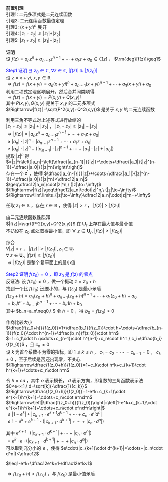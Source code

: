 **前置引理**  
引理1: 二元多项式是二元连续函数  
引理2: 二元连续函数最值定理  
引理3: $(x+yi)^n$ 展开  
引理4: $\vert z_1+z_2\vert\le\vert z_1\vert+\vert z_2\vert$  
引理5: $\vert z_1+z_2\vert\ge\vert z_1\vert-\vert z_2\vert$  
  
**证明**  
设 $f(z)=a_nz^n+a_{n-1}z^{n-1}+\cdots+a_1z+a_0\in\mathbb{C}[z]$ ， $\rm{deg}[f(z)]\geq1$  
  
<font color=blue>Step1 证明 $\exists\ z_0\in\mathbb{C},\ \forall z\in\mathbb{C},\ |f(z)|\geq|f(z_0)|$ </font>  
设 $z=x+yi,\ x,y\in\mathbb{R}$  
 $\Rightarrow f(z)=f(x+yi)=a_n(x+yi)^n+a_{n-1}(x+yi)^{n-1}+\cdots+a_1(x+yi)+a_0$  
利用二项式定理逐项展开，然后合并同类项得  
 $\Rightarrow f(z)=f(x+yi)=P(x,y)+Q(x,y)i$  
其中 $P(x,y),Q(x,y)$ 是关于 $x,y$ 的二元多项式  
 $\Rightarrow|f(z)|=\sqrt{P^2(x,y)+Q^2(x,y)}$ 是关于 $x,y$ 的二元连续函数  
  
利用三角不等式对上述等式进行放缩的  
 $|z_1+z_2|\leq|z_1|+|z_2|$ ， $|z_1+z_2|\geq|z_1|-|z_2|$  
 $\Rightarrow|f(z)|=|a_nz^n+a_{n-1}z^{n-1}+\cdots+a_1z+a_0|$  
 $\geq|a_n|\cdot|z|^n-|a_{n-1}z^{n-1}+\cdots+a_1z+a_0|$  
 $\geq|a_n|\cdot|z|^n-(|a_{n-1}|\cdot|z|^{n-1}+\cdots+|a_1|\cdot|z|+|a_0|)$  
提取 $|z|^n$ 得  
 $=|z|^n\left[|a_n|-\left(\dfrac{|a_{n-1}|}{|z|}+\cdots+\dfrac{|a_1|}{|z|^{n-1}}+\dfrac{|a_0|}{|z|^n}\right)\right]$  
存在一个 $z^\prime$ ，使得 $\dfrac{|a_{n-1}|}{|z|}+\cdots+\dfrac{|a_1|}{|z|^{n-1}}+\dfrac{|a_0|}{|z|^n}<\dfrac12|a_n|$  
 $\geq\dfrac12|a_n|\cdot|z|^n,\ (|z|\to+\infty)$  
 $\Rightarrow|f(z)|\geq\dfrac12|a_n|\cdot|z|^n,\ (|z|\to+\infty)$  
 $\Rightarrow\lim\limits_{|z|\to+\infty}\dfrac12|a_n|\cdot|z|^n=+\infty$  
  
任取 $z_1\in\mathbb{R}$ ，存在 $r\in\mathbb{R}$ ，使得 $|z|>r$ ， $|f(z)|>|f(z_1)|$  
  
由二元连续函数性质知  
 $|f(z)|=\sqrt{P^2(x,y)+Q^2(x,y)}$ 在 $\mathbf{U}_{r}$ 上存在最大值与最小值  
不妨设在 $z_0$ 点处取得最小值，即 $\forall\ z\in\mathbf{U}_r,\ |f(z)|\geq|f(z_0)|$  
  
综合  
 $\forall|z|>r$ ， $|f(z)|>|f(z_1)|, z_1\in\mathbf{U}_r$  
 $\forall\ z\in\mathbf{U}_r,\ |f(z)|\geq|f(z_0)|$  
 $\Rightarrow|f(z_0)|$ 是整个复平面上的最小值  
  
<font color=blue>Step2 证明 $f(z_0)=0$ ，即 $z_0$ 是 $f(z)$ 的零点</font>  
反证法: 设 $f(z_0)\neq0$ ，做一个摄动 $z=z_0+h$  
找到一个比 $f(z_0)$ 还要小的，与 $f(z_0)$ 是最小矛盾  
 $f(z_0+h)=a_n(z_0+h)^n+a_{n-1}(z_0+h)^{n-1}+\cdots+a_1(z_0+h)+a_0$  
 $=b_nh^n+b_{n-1}h^{n-1}+\cdots+b_h1h+b_0$  
其中 $b_n=a_n\neq0,\ $ 令 $h=0$ ，得 $b_0=f(z_0)\neq0$  
  
作商比较大小  
 $\dfrac{f(z_0+h)}{f(z_0)}=1+\dfrac{b_1}{f(z_0)}\cdot h+\cdots+\dfrac{b_{n-1}}{f(z_0)}\cdot h^{n-1}+\dfrac{b_n}{f(z_0)}\cdot h^n$  
 $=1+c_1\cdot h+\cdots+c_{n-1}\cdot h^{n-1}+c_n\cdot h^n,\ c_i=\dfrac{b_i}{f(z_0)}$ ，且 $c_n\neq0$  
设 $k$ 为首个系数不为零的指标，即 $1\leq k\leq n$ ， $c_1=c_2=\cdots=c_{k-1}=0$ ， $c_k\neq0$ ，至于后续是否还出现零，不关心  
 $\Rightarrow\dfrac{f(z_0+h)}{f(z_0)}=1+c_k\cdot h^k+c_{k+1}\cdot h^{k+1}+\cdots+c_n\cdot h^n$  
  
令 $h=ed$ ，其中 $e$ 表示模长， $d$ 表示方向，即复数的三角函数表示法  
 $0<e<<1,\ d=\sqrt[k]{-\dfrac{1}{c_k}}$  
 $\Rightarrow\dfrac{f(z_0+h)}{f(z_0)}=1-e^k+c_{k+1}\cdot e^{k+1}h^{k+1}+\cdots+c_n\cdot e^nd^n$  
 $\Rightarrow\left|\dfrac{f(z_0+h)}{f(z_0)}\right|=\left|1-e^k+c_{k+1}\cdot e^{k+1}h^{k+1}+\cdots+c_n\cdot e^nd^n\right|$  
 $\leq|1-e^k|+|c_{k+1}\cdot e^{k+1}d^{k+1}+\cdots+c_n\cdot e^nd^n|$  
 $\leq1-e^k+e^{k+1}\cdot(|c_{k+1}\cdot d^{k+1}|+\cdots+|c_n\cdot d^n|)$  
  
其中 $e^{k+1}\cdot(|c_{k+1}\cdot d^{k+1}|+\cdots+|c_n\cdot d^n|)$  
 $=e^{k}\cdot e\cdot(|c_{k+1}\cdot d^{k+1}|+\cdots+|c_n\cdot d^n|)$  
可以取到充分小的 $e$ ，使得 $e\cdot(|c_{k+1}\cdot d^{k+1}|+\cdots+|c_n\cdot d^n|)<\dfrac12$  
  
 $\leq1-e^k+\dfrac12e^k=1-\dfrac12e^k<1$  
  
 $\Rightarrow f(z_0+h)<f(z_0)$ ，与 $f(z_0)$ 是最小值矛盾  
